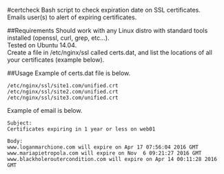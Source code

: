 #certcheck
Bash script to check expiration date on SSL certificates.  
Emails user(s) to alert of expiring certificates.

##Requirements
Should work with any Linux distro with standard tools installed (openssl, curl, grep, etc...).  
Tested on Ubuntu 14.04.  
Create a file in /etc/nginx/ssl called certs.dat, and list the locations of all your certificates (example below).

##Usage
Example of certs.dat file is below.
```
/etc/nginx/ssl/site1.com/unified.crt
/etc/nginx/ssl/site2.com/unified.crt
/etc/nginx/ssl/site3.com/unified.crt
```

Example of email is below.
```
Subject:
Certificates expiring in 1 year or less on web01

Body:
www.loganmarchione.com will expire on Apr 17 07:56:04 2016 GMT
www.mariapietropola.com will expire on Nov  6 09:21:27 2016 GMT
www.blackholeroutercondition.com will expire on Apr 14 00:11:28 2016 GMT
```
